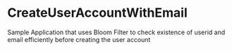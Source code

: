 # CreateUserAccountWithEmail
Sample Application that uses Bloom Filter to check existence of userid and email efficiently before creating the user account
